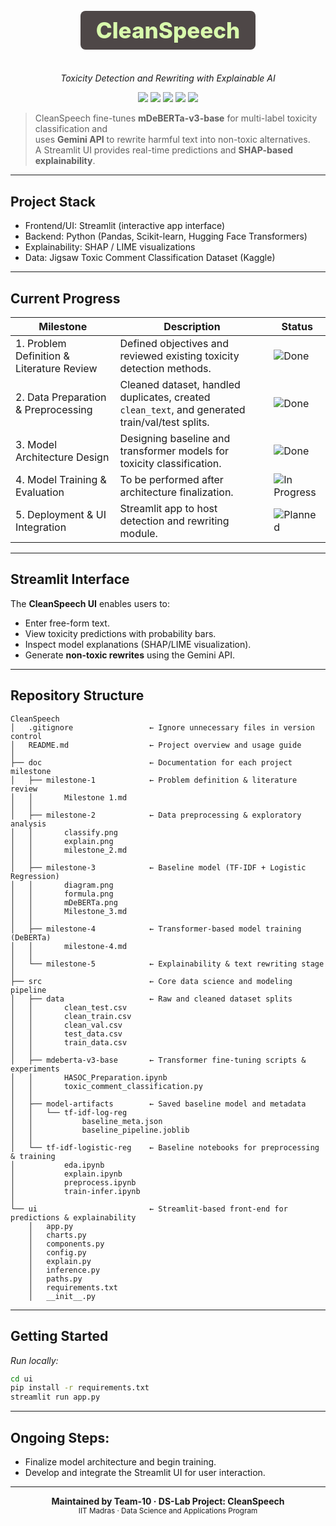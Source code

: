 <div align="center">

<h1 style="align=center; font-size: 2.5em; font-weight: 800; color: #d8faacff; background-color: #4e4747ff; padding: 10px 25px; border-radius: 8px; display: inline-block;">CleanSpeech</h1>

<p><i>Toxicity Detection and Rewriting with Explainable AI</i></p>

</div>

<p align="center">
  <img src="https://img.shields.io/badge/Domain-NLP-blue?style=flat-square"/>
  <img src="https://img.shields.io/badge/Classifier-HuggingFace%20(mDeBERTa)-orange?style=flat-square"/>
  <img src="https://img.shields.io/badge/Rewriter-Gemini%20API-red?style=flat-square"/>
  <img src="https://img.shields.io/badge/UI-Streamlit-brightgreen?style=flat-square"/>
  <img src="https://img.shields.io/badge/Explainability-SHAP%20%2F%20LIME-purple?style=flat-square"/>
</p>


> CleanSpeech fine-tunes **mDeBERTa-v3-base** for multi-label toxicity classification and  
> uses **Gemini API** to rewrite harmful text into non-toxic alternatives.  
> A Streamlit UI provides real-time predictions and **SHAP-based explainability**.

---

## Project Stack
- Frontend/UI: Streamlit (interactive app interface)  
- Backend: Python (Pandas, Scikit-learn, Hugging Face Transformers)  
- Explainability: SHAP / LIME visualizations  
- Data: Jigsaw Toxic Comment Classification Dataset (Kaggle)

---

## Current Progress
| Milestone | Description | Status |
|------------|--------------|--------|
| 1. Problem Definition & Literature Review | Defined objectives and reviewed existing toxicity detection methods. | ![Done](https://img.shields.io/badge/-Completed-green) |
| 2. Data Preparation & Preprocessing | Cleaned dataset, handled duplicates, created `clean_text`, and generated train/val/test splits. | ![Done](https://img.shields.io/badge/-Completed-green) |
| 3. Model Architecture Design | Designing baseline and transformer models for toxicity classification. | ![Done](https://img.shields.io/badge/-Completed-green) |
| 4. Model Training & Evaluation | To be performed after architecture finalization. | ![In Progress](https://img.shields.io/badge/-In%20Progress-yellow) |
| 5. Deployment & UI Integration | Streamlit app to host detection and rewriting module. | ![Planned](https://img.shields.io/badge/-Planned-lightgrey) |

---

## Streamlit Interface
The **CleanSpeech UI** enables users to:
- Enter free-form text.
- View toxicity predictions with probability bars.
- Inspect model explanations (SHAP/LIME visualization).
- Generate **non-toxic rewrites** using the Gemini API.

---

## Repository Structure

```text
CleanSpeech  
│   .gitignore                 ← Ignore unnecessary files in version control  
│   README.md                  ← Project overview and usage guide  
│
├── doc                        ← Documentation for each project milestone  
│   ├── milestone-1            ← Problem definition & literature review  
│   │       Milestone 1.md  
│   │
│   ├── milestone-2            ← Data preprocessing & exploratory analysis  
│   │       classify.png  
│   │       explain.png  
│   │       milestone_2.md  
│   │
│   ├── milestone-3            ← Baseline model (TF-IDF + Logistic Regression)  
│   │       diagram.png  
│   │       formula.png  
│   │       mDeBERTa.png  
│   │       Milestone_3.md  
│   │
│   ├── milestone-4            ← Transformer-based model training (DeBERTa)  
│   │       milestone-4.md  
│   │
│   └── milestone-5            ← Explainability & text rewriting stage  
│
├── src                        ← Core data science and modeling pipeline  
│   ├── data                   ← Raw and cleaned dataset splits  
│   │       clean_test.csv  
│   │       clean_train.csv  
│   │       clean_val.csv  
│   │       test_data.csv  
│   │       train_data.csv  
│   │
│   ├── mdeberta-v3-base       ← Transformer fine-tuning scripts & experiments  
│   │       HASOC_Preparation.ipynb  
│   │       toxic_comment_classification.py  
│   │
│   ├── model-artifacts        ← Saved baseline model and metadata  
│   │   └── tf-idf-log-reg  
│   │           baseline_meta.json  
│   │           baseline_pipeline.joblib  
│   │
│   └── tf-idf-logistic-reg    ← Baseline notebooks for preprocessing & training  
│           eda.ipynb  
│           explain.ipynb  
│           preprocess.ipynb  
│           train-infer.ipynb  
│
└── ui                         ← Streamlit-based front-end for predictions & explainability  
    │   app.py                 
    │   charts.py              
    │   components.py          
    │   config.py               
    │   explain.py               
    │   inference.py           
    │   paths.py                
    │   requirements.txt       
    │   __init__.py              

```
---

## Getting Started
_Run locally:_
```bash
cd ui
pip install -r requirements.txt
streamlit run app.py
```

---

## Ongoing Steps:
- Finalize model architecture and begin training.
- Develop and integrate the Streamlit UI for user interaction.  

---

<p align="center"> <b>Maintained by Team-10 · DS-Lab Project: CleanSpeech</b><br/> <sub>IIT Madras · Data Science and Applications Program</sub> </p>

